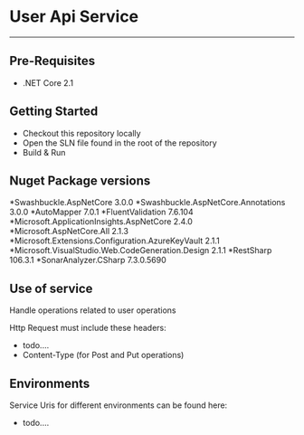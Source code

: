 # User Api Service
-------------------

## Pre-Requisites
* .NET Core 2.1
## Getting Started
* Checkout this repository locally
* Open the SLN file found in the root of the repository
* Build & Run

## Nuget Package versions
*Swashbuckle.AspNetCore 3.0.0
*Swashbuckle.AspNetCore.Annotations 3.0.0
*AutoMapper 7.0.1
*FluentValidation 7.6.104
*Microsoft.ApplicationInsights.AspNetCore 2.4.0
*Microsoft.AspNetCore.All 2.1.3
*Microsoft.Extensions.Configuration.AzureKeyVault 2.1.1
*Microsoft.VisualStudio.Web.CodeGeneration.Design 2.1.1
*RestSharp 106.3.1
*SonarAnalyzer.CSharp 7.3.0.5690


## Use of service
Handle operations related to user operations

Http Request must include these headers:

* todo....
* Content-Type (for Post and Put operations)


## Environments

Service Uris for different environments can be found here:

* todo....
